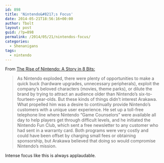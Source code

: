 ```yaml
---
id: 898
title: 'Nintendo&#8217;s Focus'
date: 2014-05-21T18:56:16+00:00
author: Tbolt
layout: post
guid: /?p=898
permalink: /2014/05/21/nintendos-focus/
categories:
  - Shenanigans
tags:
  - nintendo
---
```

From [The Rise of Nintendo: A Story in 8 Bits:](http://grantland.com/features/the-rise-of-nintendo-video-games-history/ "The Rise of Nintendo: A Story in 8 Bits")

> As Nintendo exploded, there were plenty of opportunities to make a quick buck (hardware upgrades, unnecessary peripherals), exploit the company’s beloved characters (movies, theme parks), or dilute the brand by trying to attract an audience older than Nintendo’s six-to-fourteen-year-olds. But these kinds of things didn’t interest Arakawa. What propelled him was a desire to continually provide Nintendo’s customers with a unique user experience. He set up a toll-free telephone line where Nintendo “Game Counselors” were available all day to help players get through difficult levels, and he initiated the Nintendo Fun Club, which sent a free newsletter to any customer who had sent in a warranty card. Both programs were very costly and could have been offset by charging small fees or obtaining sponsorship, but Arakawa believed that doing so would compromise Nintendo’s mission.

Intense focus like this is always applaudable.
